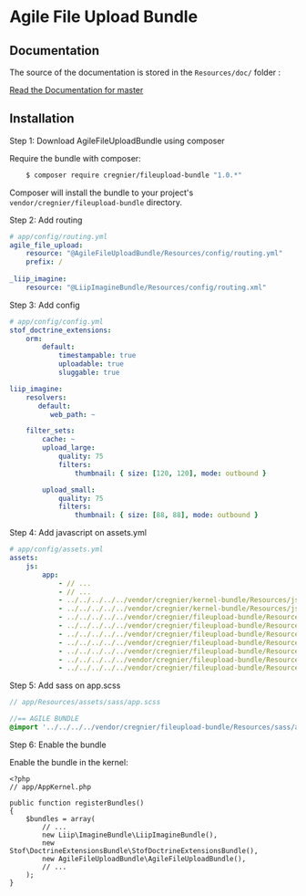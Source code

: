 Agile File Upload Bundle
========================

Documentation
-------------

The source of the documentation is stored in the `Resources/doc/` folder :

[Read the Documentation for master](Resources/doc/index.md)

Installation
------------

Step 1: Download AgileFileUploadBundle using composer

Require the bundle with composer:
```bash
    $ composer require cregnier/fileupload-bundle "1.0.*"
```
Composer will install the bundle to your project's ``vendor/cregnier/fileupload-bundle`` directory.

Step 2: Add routing

```yaml
# app/config/routing.yml
agile_file_upload:
    resource: "@AgileFileUploadBundle/Resources/config/routing.yml"
    prefix: /
    
_liip_imagine:
    resource: "@LiipImagineBundle/Resources/config/routing.xml"    
```

Step 3: Add config

```yaml
# app/config/config.yml
stof_doctrine_extensions:
    orm:
        default:
            timestampable: true
            uploadable: true
            sluggable: true

liip_imagine:
    resolvers:
       default:
          web_path: ~

    filter_sets:
        cache: ~
        upload_large:
            quality: 75
            filters:
                thumbnail: { size: [120, 120], mode: outbound }

        upload_small:
            quality: 75
            filters:
                thumbnail: { size: [88, 88], mode: outbound }  
```

Step 4: Add javascript on assets.yml

```yaml
# app/config/assets.yml
assets:
    js:
        app:
            - // ...
            - // ...
            - ../../../../../vendor/cregnier/kernel-bundle/Resources/js/agile.form.js
            - ../../../../../vendor/cregnier/kernel-bundle/Resources/js/agile.request.js
            - ../../../../../vendor/cregnier/fileupload-bundle/Resources/js/jquery-file-upload/jquery.ui.widget.js
            - ../../../../../vendor/cregnier/fileupload-bundle/Resources/js/jquery-file-upload/jquery.iframe-transport.js
            - ../../../../../vendor/cregnier/fileupload-bundle/Resources/js/jquery-file-upload/jquery.fileupload.js
            - ../../../../../vendor/cregnier/fileupload-bundle/Resources/js/jquery-file-upload/load-image.all.min.js
            - ../../../../../vendor/cregnier/fileupload-bundle/Resources/js/jquery-file-upload/jquery.fileupload-process.js
            - ../../../../../vendor/cregnier/fileupload-bundle/Resources/js/jquery-file-upload/jquery.fileupload-image.js
            - ../../../../../vendor/cregnier/fileupload-bundle/Resources/js/agile.fileupload.js
```

Step 5: Add sass on app.scss

```sass
// app/Resources/assets/sass/app.scss

//== AGILE BUNDLE
@import '../../../../vendor/cregnier/fileupload-bundle/Resources/sass/all';
```

Step 6: Enable the bundle

Enable the bundle in the kernel:

    <?php
    // app/AppKernel.php

    public function registerBundles()
    {
        $bundles = array(
            // ...
            new Liip\ImagineBundle\LiipImagineBundle(),
            new Stof\DoctrineExtensionsBundle\StofDoctrineExtensionsBundle(),
            new AgileFileUploadBundle\AgileFileUploadBundle(),
            // ...
        );
    }
